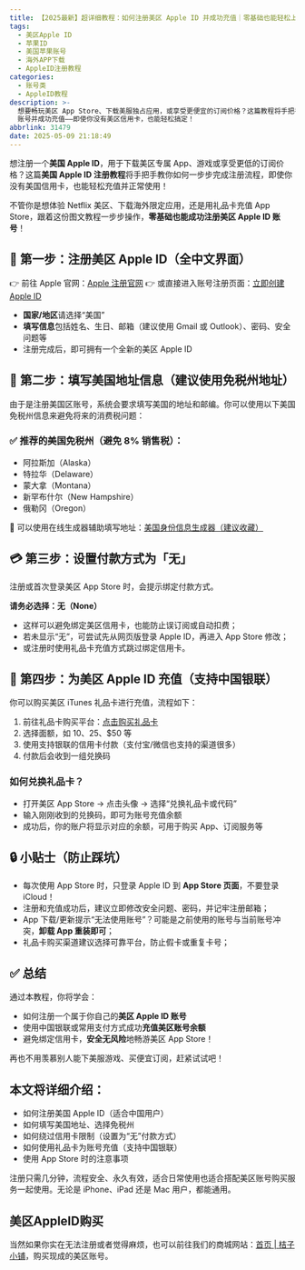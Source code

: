 ```yaml
---
title: 【2025最新】超详细教程：如何注册美区 Apple ID 并成功充值｜零基础也能轻松上手！
tags:
  - 美区Apple ID
  - 苹果ID
  - 美国苹果账号
  - 海外APP下载
  - AppleID注册教程
categories:
  - 账号类
  - AppleID教程
description: >-
  想要畅玩美区 App Store、下载美服独占应用，或享受更便宜的订阅价格？这篇教程将手把手教你如何注册美区 Apple ID
  账号并成功充值——即使你没有美区信用卡，也能轻松搞定！
abbrlink: 31479
date: 2025-05-09 21:18:49
---
```


想注册一个**美国 Apple ID**，用于下载美区专属 App、游戏或享受更低的订阅价格？这篇**美国 Apple ID 注册教程**将手把手教你如何一步步完成注册流程，即使你没有美国信用卡，也能轻松充值并正常使用！

不管你是想体验 Netflix 美区、下载海外限定应用，还是用礼品卡充值 App Store，跟着这份图文教程一步步操作，**零基础也能成功注册美区 Apple ID 账号**！

## 🧩 第一步：注册美区 Apple ID（全中文界面）

👉 前往 Apple 官网：[Apple 注册官网](https://appleid.apple.com)
 👉 或直接进入账号注册页面：[立即创建 Apple ID](https://appleid.apple.com/account)

- **国家/地区**请选择“美国”
- **填写信息**包括姓名、生日、邮箱（建议使用 Gmail 或 Outlook）、密码、安全问题等
- 注册完成后，即可拥有一个全新的美区 Apple ID

## 📍 第二步：填写美国地址信息（建议使用免税州地址）

由于是注册美国区账号，系统会要求填写美国的地址和邮编。你可以使用以下美国免税州信息来避免将来的消费税问题：

### ✅ 推荐的美国免税州（避免 8% 销售税）：

- 阿拉斯加（Alaska）
- 特拉华（Delaware）
- 蒙大拿（Montana）
- 新罕布什尔（New Hampshire）
- 俄勒冈（Oregon）

📌 可以使用在线生成器辅助填写地址：[美国身份信息生成器（建议收藏）](https://www.meiguodizhi.com/)

## 💳 第三步：设置付款方式为「无」

注册或首次登录美区 App Store 时，会提示绑定付款方式。

**请务必选择：无（None）**

- 这样可以避免绑定美区信用卡，也能防止误订阅或自动扣费；
- 若未显示“无”，可尝试先从网页版登录 Apple ID，再进入 App Store 修改；
- 或注册时使用礼品卡充值方式跳过绑定信用卡。

## 🎁 第四步：为美区 Apple ID 充值（支持中国银联）

你可以购买美区 iTunes 礼品卡进行充值，流程如下：

1. 前往礼品卡购买平台：[点击购买礼品卡](https://shop.gog.email/?cid=6&mid=19)
2. 选择面额，如 $10、$25、$50 等
3. 使用支持银联的信用卡付款（支付宝/微信也支持的渠道很多）
4. 付款后会收到一组兑换码

### 如何兑换礼品卡？

- 打开美区 App Store → 点击头像 → 选择“兑换礼品卡或代码”
- 输入刚刚收到的兑换码，即可为账号充值余额
- 成功后，你的账户将显示对应的余额，可用于购买 App、订阅服务等

## 🔒 小贴士（防止踩坑）

- 每次使用 App Store 时，只登录 Apple ID 到 **App Store 页面**，不要登录 iCloud！
- 注册和充值成功后，建议立即修改安全问题、密码，并记牢注册邮箱；
- App 下载/更新提示“无法使用账号”？可能是之前使用的账号与当前账号冲突，**卸载 App 重装即可**；
- 礼品卡购买渠道建议选择可靠平台，防止假卡或重复卡号；

## ✅ 总结

通过本教程，你将学会：

- 如何注册一个属于你自己的**美区 Apple ID 账号**
- 使用中国银联或常用支付方式成功**充值美区账号余额**
- 避免绑定信用卡，**安全无风险**地畅游美区 App Store！

再也不用羡慕别人能下美服游戏、买便宜订阅，赶紧试试吧！

## 本文将详细介绍：

- 如何注册美国 Apple ID（适合中国用户）
- 如何填写美国地址、选择免税州
- 如何绕过信用卡限制（设置为“无”付款方式）
- 如何使用礼品卡为账号充值（支持中国银联）
- 使用 App Store 时的注意事项

注册只需几分钟，流程安全、永久有效，适合日常使用也适合搭配美区账号购买服务一起使用。无论是 iPhone、iPad 还是 Mac 用户，都能通用。

## 美区AppleID购买

当然如果你实在无法注册或者觉得麻烦，也可以前往我们的商城网站：[首页 | 桔子小铺](https://buy.gog.email/)，购买现成的美区账号。
